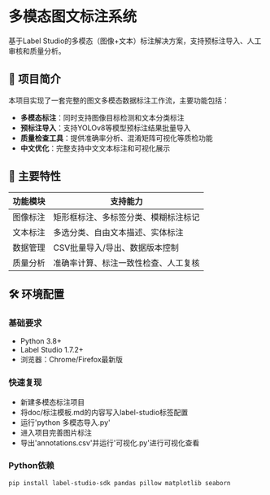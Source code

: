 # 多模态图文标注系统

基于Label Studio的多模态（图像+文本）标注解决方案，支持预标注导入、人工审核和质量分析。

## 📌 项目简介

本项目实现了一套完整的图文多模态数据标注工作流，主要功能包括：
- **多模态标注**：同时支持图像目标检测和文本分类标注
- **预标注导入**：支持YOLOv8等模型预标注结果批量导入
- **质量检查工具**：提供准确率分析、混淆矩阵可视化等质检功能
- **中文优化**：完整支持中文文本标注和可视化展示

## 🚀 主要特性

| 功能模块        | 支持能力                           |
|----------------|--------------------------------------|
| 图像标注        | 矩形框标注、多标签分类、模糊标注标记  |
| 文本标注        | 多选分类、自由文本描述、实体标注      |
| 数据管理        | CSV批量导入/导出、数据版本控制        |
| 质量分析        | 准确率计算、标注一致性检查、人工复核  |

## 🛠 环境配置

### 基础要求
- Python 3.8+
- Label Studio 1.7.2+
- 浏览器：Chrome/Firefox最新版

### 快速复现
- 新建多模态标注项目
- 将doc/标注模板.md的内容写入label-studio标签配置
- 运行'python 多模态导入.py'
- 进入项目完善图片标注
- 导出'annotations.csv'并运行'可视化.py'进行可视化查看

### Python依赖
```bash
pip install label-studio-sdk pandas pillow matplotlib seaborn

